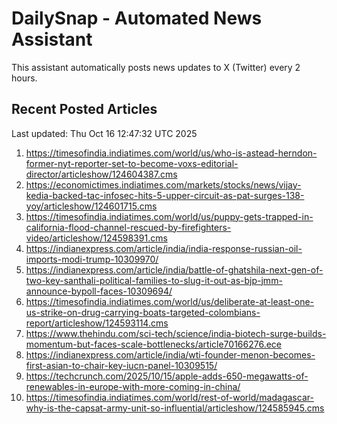 # DailySnap - Automated News Assistant

This assistant automatically posts news updates to X (Twitter) every 2 hours.

## Recent Posted Articles

Last updated: Thu Oct 16 12:47:32 UTC 2025

1. https://timesofindia.indiatimes.com/world/us/who-is-astead-herndon-former-nyt-reporter-set-to-become-voxs-editorial-director/articleshow/124604387.cms
2. https://economictimes.indiatimes.com/markets/stocks/news/vijay-kedia-backed-tac-infosec-hits-5-upper-circuit-as-pat-surges-138-yoy/articleshow/124601715.cms
3. https://timesofindia.indiatimes.com/world/us/puppy-gets-trapped-in-california-flood-channel-rescued-by-firefighters-video/articleshow/124598391.cms
4. https://indianexpress.com/article/india/india-response-russian-oil-imports-modi-trump-10309970/
5. https://indianexpress.com/article/india/battle-of-ghatshila-next-gen-of-two-key-santhali-political-families-to-slug-it-out-as-bjp-jmm-announce-bypoll-faces-10309694/
6. https://timesofindia.indiatimes.com/world/us/deliberate-at-least-one-us-strike-on-drug-carrying-boats-targeted-colombians-report/articleshow/124593114.cms
7. https://www.thehindu.com/sci-tech/science/india-biotech-surge-builds-momentum-but-faces-scale-bottlenecks/article70166276.ece
8. https://indianexpress.com/article/india/wti-founder-menon-becomes-first-asian-to-chair-key-iucn-panel-10309515/
9. https://techcrunch.com/2025/10/15/apple-adds-650-megawatts-of-renewables-in-europe-with-more-coming-in-china/
10. https://timesofindia.indiatimes.com/world/rest-of-world/madagascar-why-is-the-capsat-army-unit-so-influential/articleshow/124585945.cms
